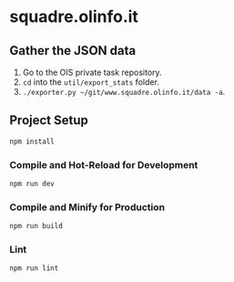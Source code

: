 # squadre.olinfo.it

## Gather the JSON data

1. Go to the OIS private task repository.
1. `cd` into the `util/export_stats` folder.
1. `./exporter.py ~/git/www.squadre.olinfo.it/data -a`.

## Project Setup

```sh
npm install
```

### Compile and Hot-Reload for Development

```sh
npm run dev
```

### Compile and Minify for Production

```sh
npm run build
```

### Lint

```sh
npm run lint
```
